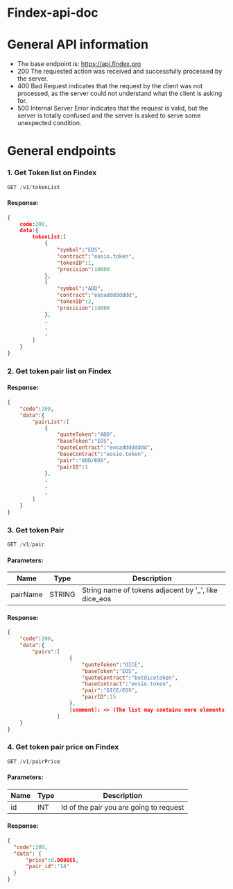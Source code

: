 # Findex-api-doc

# General API information
 * The base endpoint is: https://api.findex.pro
 *  200 The requested action was received and successfully processed by the server.
 *  400 Bad Request indicates that the request by the client was not processed, as the server could not understand what the client is asking for.
 *  500 Internal Server Error indicates that the request is valid, but the server is totally confused and the server is asked to serve some unexpected condition.



# General endpoints
### 1. Get Token list on Findex
```javascript
GET /v1/tokenList
```
#### Response:
```json
{
    code:200,
    data:{
        tokenList:[
            {
                "symbol":"EOS",
                "contract":"eosio.token",
                "tokenID":1,
                "precision":10000
            },
            {
                "symbol":"ADD",
                "contract":"eosadddddddd",
                "tokenID":2,
                "precision":10000
            },
            .
            .
            .
        ]    
    }
}
```
### 2. Get token pair list on Findex
#### Response:
```json
{
    "code":200,
    "data":{
        "pairList":[
            {
                "quoteToken":"ADD",
                "baseToken":"EOS",
                "quoteContract":"eosadddddddd",
                "baseContract":"eosio.token",
                "pair":"ADD/EOS",
                "pairID":1
            },
            .
            .
            .
        ]
    }
}
```


### 3. Get token Pair
```javascript
GET /v1/pair
```
#### Parameters:
| Name        | Type   | Description |
| ----------- | ------ | ----------- |
| pairName    | STRING | String name of tokens adjacent by '_', like dice_eos |

#### Response:
```json
{
    "code":200,
    "data":{
        "pairs":[
                    {
                        "quoteToken":"DICE",
                        "baseToken":"EOS",
                        "quoteContract":"betdicetoken",
                        "baseContract":"eosio.token",
                        "pair":"DICE/EOS",
                        "pairID":15
                    },
                    [comment]: <> (The list may contains more elements if there are pairs with the same name.)
                ]
    }
}
```


### 4. Get token pair price on Findex
```javascript
GET /v1/pairPrice
```
#### Parameters:
| Name        | Type | Description |
| ----------- | -----| ----------- |
| id      | INT       | Id of the pair you are going to request  |


#### Response:
```json
{
  "code":200,
  "data": {
      "price":0.000055,
      "pair_id":"14"
  }
}
```
